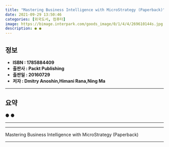 ```yaml
---
title: "Mastering Business Intelligence with MicroStrategy (Paperback)"
date: 2021-09-29 13:50:46
categories: [외국도서, 컴퓨터]
image: https://bimage.interpark.com/goods_image/0/1/4/4/269610144s.jpg
description: ● ●
---
```


## **정보**

- **ISBN : 1785884409**
- **출판사 : Packt Publishing**
- **출판일 : 20160729**
- **저자 : Dmitry Anoshin,Himani Rana,Ning Ma**

------



## **요약**

●  ●  

------



------


Mastering Business Intelligence with MicroStrategy (Paperback) 

------


